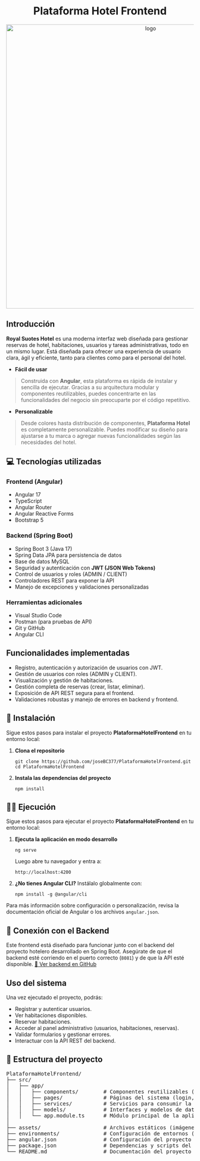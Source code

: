 <h1 align="center">Plataforma Hotel Frontend</h1>

<!-- Imagen central -->
<p align="center">
  <img src="https://github.com/user-attachments/assets/11392368-7809-4645-a0d9-7172cd600b0c" alt="logo" width="760"/>
</p>

<h2>Introducción</h2>
<p>
  <strong>Royal Suotes Hotel</strong> es una moderna interfaz web diseñada para gestionar reservas de hotel, habitaciones, usuarios y tareas administrativas, todo en un mismo lugar. Está diseñada para ofrecer una experiencia de usuario clara, ágil y eficiente, tanto para clientes como para el personal del hotel.
</p>

<ul>
  <li><strong>Fácil de usar</strong></li>
</ul>
<blockquote>
  Construida con <strong>Angular</strong>, esta plataforma es rápida de instalar y sencilla de ejecutar. Gracias a su arquitectura modular y componentes reutilizables, puedes concentrarte en las funcionalidades del negocio sin preocuparte por el código repetitivo.
</blockquote>

<ul>
  <li><strong>Personalizable</strong></li>
</ul>
<blockquote>
  Desde colores hasta distribución de componentes, <strong>Plataforma Hotel</strong> es completamente personalizable. Puedes modificar su diseño para ajustarse a tu marca o agregar nuevas funcionalidades según las necesidades del hotel.
</blockquote>

## 💻 Tecnologías utilizadas

### Frontend (Angular)
- Angular 17
- TypeScript
- Angular Router
- Angular Reactive Forms
- Bootstrap 5 

### Backend (Spring Boot) 
- Spring Boot 3 (Java 17)
- Spring Data JPA para persistencia de datos
- Base de datos MySQL
- Seguridad y autenticación con **JWT (JSON Web Tokens)**
- Control de usuarios y roles (ADMIN / CLIENT)
- Controladores REST para exponer la API
- Manejo de excepciones y validaciones personalizadas

### Herramientas adicionales
- Visual Studio Code
- Postman (para pruebas de API)
- Git y GitHub
- Angular CLI


<h2> Funcionalidades implementadas</h2>

- Registro, autenticación y autorización de usuarios con JWT.
- Gestión de usuarios con roles (ADMIN y CLIENT).
- Visualización y gestión de habitaciones.
- Gestión completa de reservas (crear, listar, eliminar).
- Exposición de API REST segura para el frontend.
- Validaciones robustas y manejo de errores en backend y frontend.


<h2>🚀 Instalación</h2>
<p>
  Sigue estos pasos para instalar el proyecto <strong>PlataformaHotelFrontend</strong> en tu entorno local:
</p>

<ol>
  <li>
    <p><strong>Clona el repositorio</strong></p>
    <pre><code>git clone https://github.com/joseBC377/PlataformaHotelFrontend.git
cd PlataformaHotelFrontend</code></pre>
  </li>

  <li>
    <p><strong>Instala las dependencias del proyecto</strong></p>
    <pre><code>npm install</code></pre>
  </li>
  </ol>
<h2>🏃‍♂️ Ejecución</h2>

<p>
  Sigue estos pasos para ejecutar el proyecto <strong>PlataformaHotelFrontend</strong> en tu entorno local:
</p>

<ol>
  <li>
    <p><strong>Ejecuta la aplicación en modo desarrollo</strong></p>
    <pre><code>ng serve</code></pre>
    <p>Luego abre tu navegador y entra a:</p>
    <pre><code>http://localhost:4200</code></pre>
  </li>

  <li>
    <p><strong>¿No tienes Angular CLI?</strong> Instálalo globalmente con:</p>
    <pre><code>npm install -g @angular/cli</code></pre>
  </li>
</ol>

<p>
  Para más información sobre configuración o personalización, revisa la documentación oficial de Angular o los archivos <code>angular.json</code>.
</p>


## 🔄 Conexión con el Backend
Este frontend está diseñado para funcionar junto con el backend del proyecto hotelero desarrollado en Spring Boot.
Asegúrate de que el backend esté corriendo en el puerto correcto (`8081`) y de que la API esté disponible.
[🔗 Ver backend en GitHub](https://github.com/joseBC377/PlataformaHotel)


<h2> Uso del sistema</h2>
<p>Una vez ejecutado el proyecto, podrás:</p>
<ul>
  <li>Registrar y autenticar usuarios.</li>
  <li>Ver habitaciones disponibles.</li>
  <li>Reservar habitaciones.</li>
  <li>Acceder al panel administrativo (usuarios, habitaciones, reservas).</li>
  <li>Validar formularios y gestionar errores.</li>
  <li>Interactuar con la API REST del backend.</li>
</ul>

<h2>📁 Estructura del proyecto</h2>

<pre>
PlataformaHotelFrontend/
├── src/
│   ├── app/
│   │   ├── components/        # Componentes reutilizables (navbar, footer, etc.)
│   │   ├── pages/             # Páginas del sistema (login, reservas, habitaciones, etc.)
│   │   ├── services/          # Servicios para consumir la API REST
│   │   ├── models/            # Interfaces y modelos de datos
│   │   └── app.module.ts      # Módulo principal de la aplicación
│
├── assets/                    # Archivos estáticos (imágenes, íconos, etc.)
├── environments/              # Configuración de entornos (dev y prod)
├── angular.json               # Configuración del proyecto Angular
├── package.json               # Dependencias y scripts del proyecto
└── README.md                  # Documentación del proyecto
</pre>


